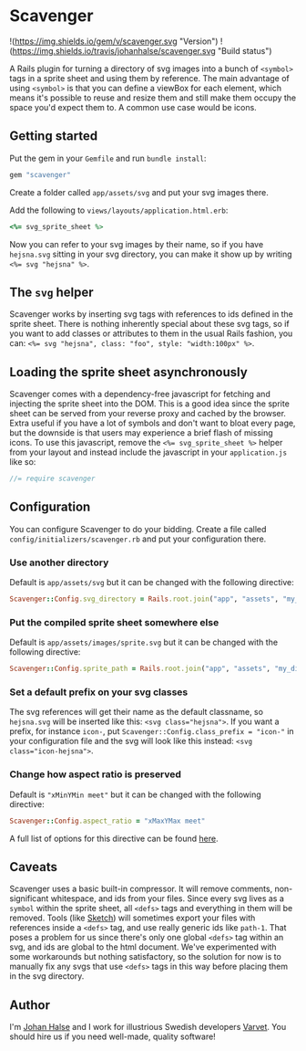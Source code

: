 # Scavenger

!(https://img.shields.io/gem/v/scavenger.svg "Version") !(https://img.shields.io/travis/johanhalse/scavenger.svg "Build status")

A Rails plugin for turning a directory of svg images into a bunch of `<symbol>` tags in a sprite sheet and using them by reference. The main advantage of using `<symbol>` is that you can define a viewBox for each element, which means it's possible to reuse and resize them and still make them occupy the space you'd expect them to. A common use case would be icons.


## Getting started

Put the gem in your `Gemfile` and run `bundle install`:
```ruby
gem "scavenger"
```

Create a folder called `app/assets/svg` and put your svg images there.

Add the following to `views/layouts/application.html.erb`:
```ruby
<%= svg_sprite_sheet %>
```

Now you can refer to your svg images by their name, so if you have `hejsna.svg` sitting in your svg directory, you can make it show up by writing `<%= svg "hejsna" %>`.


## The `svg` helper

Scavenger works by inserting svg tags with references to ids defined in the sprite sheet. There is nothing inherently special about these svg tags, so if you want to add classes or attributes to them in the usual Rails fashion, you can: `<%= svg "hejsna", class: "foo", style: "width:100px" %>`.


## Loading the sprite sheet asynchronously

Scavenger comes with a dependency-free javascript for fetching and injecting the sprite sheet into the DOM. This is a  good idea since the sprite sheet can be served from your reverse proxy and cached by the browser. Extra useful if you have a lot of symbols and don't want to bloat every page, but the downside is that users may experience a brief flash of missing icons. To use this javascript, remove the `<%= svg_sprite_sheet %>` helper from your layout and instead include the javascript in your `application.js` like so:
```javascript
//= require scavenger
```


## Configuration

You can configure Scavenger to do your bidding. Create a file called `config/initializers/scavenger.rb` and put your configuration there.


### Use another directory

Default is `app/assets/svg` but it can be changed with the following directive:
```ruby
Scavenger::Config.svg_directory = Rails.root.join("app", "assets", "my_directory")
```


### Put the compiled sprite sheet somewhere else

Default is `app/assets/images/sprite.svg` but it can be changed with the following directive:
```ruby
Scavenger::Config.sprite_path = Rails.root.join("app", "assets", "my_directory", "my_file.svg")
```


### Set a default prefix on your svg classes

The svg references will get their name as the default classname, so `hejsna.svg` will be inserted like this: `<svg class="hejsna">`. If you want a prefix, for instance `icon-`, put `Scavenger::Config.class_prefix = "icon-"` in your configuration file and the svg will look like this instead: `<svg class="icon-hejsna">`.


### Change how aspect ratio is preserved

Default is `"xMinYMin meet"` but it can be changed with the following directive:
```ruby
Scavenger::Config.aspect_ratio = "xMaxYMax meet"
```

A full list of options for this directive can be found [here](https://developer.mozilla.org/en/docs/Web/SVG/Attribute/preserveAspectRatio).


## Caveats

Scavenger uses a basic built-in compressor. It will remove comments, non-significant whitespace, and ids from your files. Since every svg lives as a `symbol` within the sprite sheet, all `<defs>` tags and everything in them will be removed. Tools (like [Sketch](https://www.sketchapp.com)) will sometimes export your files with references inside a `<defs>` tag, and use really generic ids like `path-1`. That poses a problem for us since there's only one global `<defs>` tag within an svg, and ids are global to the html document. We've experimented with some workarounds but nothing satisfactory, so the solution for now is to manually fix any svgs that use `<defs>` tags in this way before placing them in the svg directory.


## Author

I'm [Johan Halse](https://twitter.com/hejsna) and I work for illustrious Swedish developers [Varvet](https://www.varvet.com). You should hire us if you need well-made, quality software!
